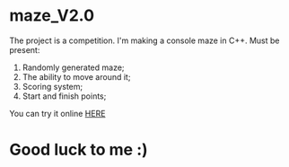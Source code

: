 # maze_V2.0

The project is a competition. I'm making a console maze in C++. Must be present:
1. Randomly generated maze;
2. The ability to move around it;
3. Scoring system;
4. Start and finish points;

You can try it online [HERE](https://onlinegdb.com/rN6YRuexu)
# Good luck to me :)
